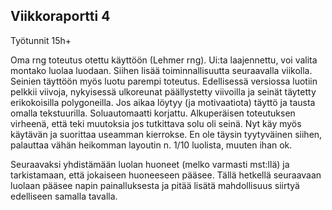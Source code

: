 ## Viikkoraportti 4

Työtunnit 15h+

Oma rng toteutus otettu käyttöön (Lehmer rng). Ui:ta laajennettu, voi valita montako luolaa luodaan. Siihen lisää toiminnallisuutta seuraavalla viikolla. Seinien täyttöön myös luotu parempi toteutus. Edellisessä versiossa luotiin pelkkii viivoja, nykyisessä ulkoreunat päällystetty viivoilla ja seinät täytetty erikokoisilla polygoneilla. Jos aikaa löytyy (ja motivaatiota) täyttö ja tausta omalla tekstuurilla. Soluautomaatti korjattu. Alkuperäisen toteutuksen virheenä, että teki muutoksia jos tutkittava solu oli seinä. Nyt käy myös käytävän ja suorittaa useamman kierrokse. En ole täysin tyytyväinen siihen, palauttaa vähän heikomman layoutin n. 1/10 luolista, muuten ihan ok. 

Seuraavaksi yhdistämään luolan huoneet (melko varmasti mst:llä) ja tarkistamaan, että jokaiseen huoneeseen pääsee. Tällä hetkellä seuraavaan luolaan pääsee napin painalluksesta ja pitää lisätä mahdollisuus siirtyä edelliseen samalla tavalla.

